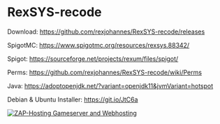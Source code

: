 # RexSYS-recode

Download: https://github.com/rexjohannes/RexSYS-recode/releases

SpigotMC: https://www.spigotmc.org/resources/rexsys.88342/

Spigot: https://sourceforge.net/projects/rexum/files/spigot/

Perms: https://github.com/rexjohannes/RexSYS-recode/wiki/Perms

Java: https://adoptopenjdk.net/?variant=openjdk11&jvmVariant=hotspot

Debian & Ubuntu Installer: https://git.io/JtC6a

<a href="https://zap-hosting.com/rexsys"><img src="https://zap-hosting.com/interface/download/images.php?type=affiliate&id=65869" alt="ZAP-Hosting Gameserver and Webhosting"></a>
